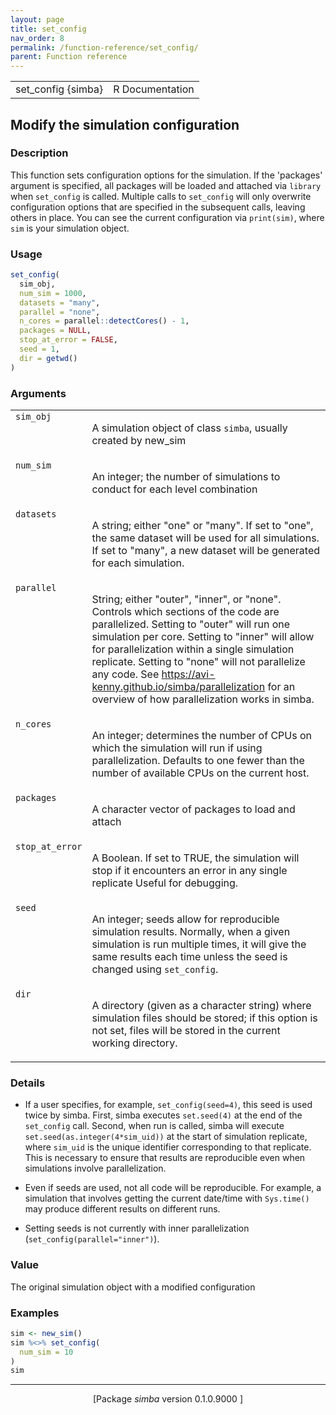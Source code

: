 ```yaml
---
layout: page
title: set_config 
nav_order: 8 
permalink: /function-reference/set_config/
parent: Function reference
---
```



<table width="100%" summary="page for set_config {simba}"><tr><td>set_config {simba}</td><td style="text-align: right;">R Documentation</td></tr></table>

<h2>Modify the simulation configuration</h2>

<h3>Description</h3>

<p>This function sets configuration options for the simulation. If
the 'packages' argument is specified, all packages will be loaded and
attached via <span style='font-family:&quot;SFMono-Regular&quot;,Menlo,Consolas,Monospace; font-size:0.85em'>library</span> when <span style='font-family:&quot;SFMono-Regular&quot;,Menlo,Consolas,Monospace; font-size:0.85em'>set_config</span> is called. Multiple
calls to <span style='font-family:&quot;SFMono-Regular&quot;,Menlo,Consolas,Monospace; font-size:0.85em'>set_config</span> will only overwrite configuration options that
are specified in the subsequent calls, leaving others in place. You can
see the current configuration via <span style='font-family:&quot;SFMono-Regular&quot;,Menlo,Consolas,Monospace; font-size:0.85em'>print(sim)</span>, where <span style='font-family:&quot;SFMono-Regular&quot;,Menlo,Consolas,Monospace; font-size:0.85em'>sim</span> is
your simulation object.
</p>


<h3>Usage</h3>

```R
set_config(
  sim_obj,
  num_sim = 1000,
  datasets = "many",
  parallel = "none",
  n_cores = parallel::detectCores() - 1,
  packages = NULL,
  stop_at_error = FALSE,
  seed = 1,
  dir = getwd()
)
```


<h3>Arguments</h3>

<table summary="R argblock">
<tr valign="top"><td><span style='font-family:&quot;SFMono-Regular&quot;,Menlo,Consolas,Monospace; font-size:0.85em'>sim_obj</span></td>
<td>
<p>A simulation object of class <span style='font-family:&quot;SFMono-Regular&quot;,Menlo,Consolas,Monospace; font-size:0.85em'>simba</span>, usually created by
new_sim</p>
</td></tr>
<tr valign="top"><td><span style='font-family:&quot;SFMono-Regular&quot;,Menlo,Consolas,Monospace; font-size:0.85em'>num_sim</span></td>
<td>
<p>An integer; the number of simulations to conduct for each
level combination</p>
</td></tr>
<tr valign="top"><td><span style='font-family:&quot;SFMono-Regular&quot;,Menlo,Consolas,Monospace; font-size:0.85em'>datasets</span></td>
<td>
<p>A string; either &quot;one&quot; or &quot;many&quot;. If set to &quot;one&quot;, the same
dataset will be used for all simulations. If set to &quot;many&quot;, a new
dataset will be generated for each simulation.</p>
</td></tr>
<tr valign="top"><td><span style='font-family:&quot;SFMono-Regular&quot;,Menlo,Consolas,Monospace; font-size:0.85em'>parallel</span></td>
<td>
<p>String; either &quot;outer&quot;, &quot;inner&quot;, or &quot;none&quot;. Controls which
sections of the code are parallelized. Setting to &quot;outer&quot; will run one
simulation per core. Setting to &quot;inner&quot; will allow for parallelization
within a single simulation replicate. Setting to &quot;none&quot; will not
parallelize any code. See
<a href="https://avi-kenny.github.io/simba/parallelization">https://avi-kenny.github.io/simba/parallelization</a> for an overview
of how parallelization works in <span class="pkg">simba</span>.</p>
</td></tr>
<tr valign="top"><td><span style='font-family:&quot;SFMono-Regular&quot;,Menlo,Consolas,Monospace; font-size:0.85em'>n_cores</span></td>
<td>
<p>An integer; determines the number of CPUs on which the simulation
will run if using parallelization. Defaults to one fewer than the number of
available CPUs on the current host.</p>
</td></tr>
<tr valign="top"><td><span style='font-family:&quot;SFMono-Regular&quot;,Menlo,Consolas,Monospace; font-size:0.85em'>packages</span></td>
<td>
<p>A character vector of packages to load and attach</p>
</td></tr>
<tr valign="top"><td><span style='font-family:&quot;SFMono-Regular&quot;,Menlo,Consolas,Monospace; font-size:0.85em'>stop_at_error</span></td>
<td>
<p>A Boolean. If set to TRUE, the simulation will
stop if it encounters an error in any single replicate Useful for
debugging.</p>
</td></tr>
<tr valign="top"><td><span style='font-family:&quot;SFMono-Regular&quot;,Menlo,Consolas,Monospace; font-size:0.85em'>seed</span></td>
<td>
<p>An integer; seeds allow for reproducible simulation results.
Normally, when a given simulation is run multiple times, it will give
the same results each time unless the seed is changed using
<span style='font-family:&quot;SFMono-Regular&quot;,Menlo,Consolas,Monospace; font-size:0.85em'>set_config</span>.</p>
</td></tr>
<tr valign="top"><td><span style='font-family:&quot;SFMono-Regular&quot;,Menlo,Consolas,Monospace; font-size:0.85em'>dir</span></td>
<td>
<p>A directory (given as a character string) where simulation files
should be stored; if this option is not set, files will be stored in the
current working directory.</p>
</td></tr>
</table>


<h3>Details</h3>


<ul>
<li><p>If a user specifies, for example, <span style='font-family:&quot;SFMono-Regular&quot;,Menlo,Consolas,Monospace; font-size:0.85em'>set_config(seed=4)</span>, this
seed is used twice by <span class="pkg">simba</span>. First, <span class="pkg">simba</span> executes
<span style='font-family:&quot;SFMono-Regular&quot;,Menlo,Consolas,Monospace; font-size:0.85em'>set.seed(4)</span> at the end of the <span style='font-family:&quot;SFMono-Regular&quot;,Menlo,Consolas,Monospace; font-size:0.85em'>set_config</span> call. Second,
when run is called, <span class="pkg">simba</span> will execute
<span style='font-family:&quot;SFMono-Regular&quot;,Menlo,Consolas,Monospace; font-size:0.85em'>set.seed(as.integer(4*sim_uid))</span> at the start of simulation
replicate, where <span style='font-family:&quot;SFMono-Regular&quot;,Menlo,Consolas,Monospace; font-size:0.85em'>sim_uid</span> is the unique identifier corresponding
to that replicate. This is necessary to ensure that results are
reproducible even when simulations involve parallelization.
</p>
</li>
<li><p>Even if seeds are used, not all code will be reproducible. For
example, a simulation that involves getting the current date/time with
<span style='font-family:&quot;SFMono-Regular&quot;,Menlo,Consolas,Monospace; font-size:0.85em'>Sys.time()</span> may produce different results on different runs.
</p>
</li>
<li><p>Setting seeds is not currently with inner parallelization
(<span style='font-family:&quot;SFMono-Regular&quot;,Menlo,Consolas,Monospace; font-size:0.85em'>set_config(parallel="inner")</span>).
</p>
</li></ul>



<h3>Value</h3>

<p>The original simulation object with a modified configuration
</p>


<h3>Examples</h3>

```R
sim <- new_sim()
sim %<>% set_config(
  num_sim = 10
)
sim
```

<hr /><div style="text-align: center;">[Package <em>simba</em> version 0.1.0.9000 ]</div>
